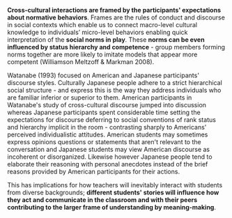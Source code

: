 **Cross-cultural interactions are framed by the participants' expectations about normative behaviors**. Frames are the rules of conduct and discourse in social contexts which enable us to connect macro-level cultural knowledge to individuals’ micro-level behaviors enabling quick interpretation of the **social norms in play**. These **norms can be even influenced by status hierarchy and competence** - group members forming norms together are more likely to imitate models that appear more competent (Williamson Meltzoff &amp; Markman 2008).

Watanabe (1993) focused on American and Japanese participants' discourse styles. Culturally Japanese people adhere to a strict hierarchical social structure - and express this is the way they address individuals who are familiar inferior or superior to them. American participants in Watanabe's study of cross-cultural discourse jumped into discussion whereas Japanese participants spent considerable time setting the expectations for discourse deferring to social conventions of rank status and hierarchy implicit in the room - contrasting sharply to Americans' perceived individualistic attitudes. American students may sometimes express opinions questions or statements that aren't relevant to the conversation and Japanese students may view American discourse as incoherent or disorganized. Likewise however Japanese people tend to elaborate their reasoning with personal anecdotes instead of the brief reasons provided by American participants for their actions.

This has implications for how teachers will inevitably interact with students from diverse backgrounds; **different students' stories will influence how they act and communicate in the classroom and with their peers contributing to the larger frame of understanding by meaning-making**.